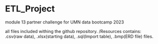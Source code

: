 # ETL_Project
module 13 partner challenge for UMN data bootcamp 2023


all files included withing the github repository. 
/Resources contains: 
	.csv(raw data), 
	.xlsx(starting data), 
	.sql(Import table), 
	.bmp(ERD file) files. 